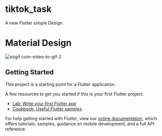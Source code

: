 # tiktok_task

A new Flutter simple Design.

# Material Design
![ezgif com-video-to-gif-2](https://user-images.githubusercontent.com/60022292/92748851-dbad7780-f385-11ea-97f1-8522aed952a0.gif)


## Getting Started

This project is a starting point for a Flutter application.

A few resources to get you started if this is your first Flutter project:

- [Lab: Write your first Flutter app](https://flutter.dev/docs/get-started/codelab)
- [Cookbook: Useful Flutter samples](https://flutter.dev/docs/cookbook)

For help getting started with Flutter, view our
[online documentation](https://flutter.dev/docs), which offers tutorials,
samples, guidance on mobile development, and a full API reference.
